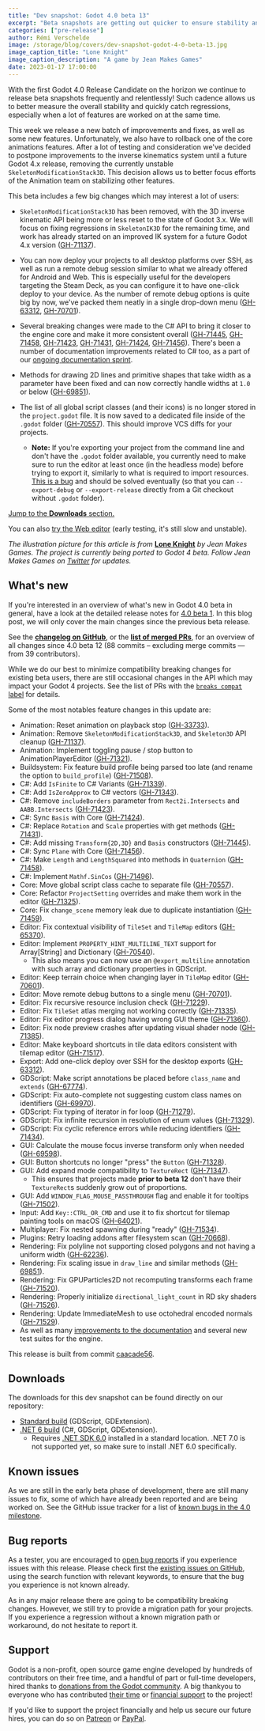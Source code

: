 ```yaml
---
title: "Dev snapshot: Godot 4.0 beta 13"
excerpt: "Beta snapshots are getting out quicker to ensure stability and quickly spot regressions! This week major important changes come to animation, with an unfortunate but necessary feature rollback. We also deliver a new tool for cross-platform development."
categories: ["pre-release"]
author: Rémi Verschelde
image: /storage/blog/covers/dev-snapshot-godot-4-0-beta-13.jpg
image_caption_title: "Lone Knight"
image_caption_description: "A game by Jean Makes Games"
date: 2023-01-17 17:00:00
---
```


With the first Godot 4.0 Release Candidate on the horizon we continue to release beta snapshots frequently and relentlessly! Such cadence allows us to better measure the overall stability and quickly catch regressions, especially when a lot of features are worked on at the same time.

This week we release a new batch of improvements and fixes, as well as some new features. Unfortunately, we also have to rollback one of the core animations features. After a lot of testing and consideration we've decided to postpone improvements to the inverse kinematics system until a future Godot 4.x release, removing the currently unstable `SkeletonModificationStack3D`. This decision allows us to better focus efforts of the Animation team on stabilizing other features.

This beta includes a few big changes which may interest a lot of users:

- `SkeletonModificationStack3D` has been removed, with the 3D inverse kinematic API being more or less reset to the state of Godot 3.x. We will focus on fixing regressions in `SkeletonIK3D` for the remaining time, and work has already started on an improved IK system for a future Godot 4.x version ([GH-71137](https://github.com/godotengine/godot/pull/71137)).

- You can now deploy your projects to all desktop platforms over SSH, as well as run a remote debug session similar to what we already offered for Android and Web. This is especially useful for the developers targeting the Steam Deck, as you can configure it to have one-click deploy to your device. As the number of remote debug options is quite big by now, we've packed them neatly in a single drop-down menu ([GH-63312](https://github.com/godotengine/godot/pull/63312), [GH-70701](https://github.com/godotengine/godot/pull/70701)).

- Several breaking changes were made to the C# API to bring it closer to the engine core and make it more consistent overall ([GH-71445](https://github.com/godotengine/godot/pull/71445), [GH-71458](https://github.com/godotengine/godot/pull/71458), [GH-71423](https://github.com/godotengine/godot/pull/71423), [GH-71431](https://github.com/godotengine/godot/pull/71431), [GH-71424](https://github.com/godotengine/godot/pull/71424), [GH-71456](https://github.com/godotengine/godot/pull/71456)). There's been a number of documentation improvements related to C# too, as a part of our [ongoing documentation sprint](/article/godot-4-0-docs-sprint/).

- Methods for drawing 2D lines and primitive shapes that take width as a parameter have been fixed and can now correctly handle widths at `1.0` or below ([GH-69851](https://github.com/godotengine/godot/pull/69851)).

- The list of all global script classes (and their icons) is no longer stored in the `project.godot` file. It is now saved to a dedicated file inside of the `.godot` folder ([GH-70557](https://github.com/godotengine/godot/pull/70557)). This should improve VCS diffs for your projects.
  - **Note:** If you're exporting your project from the command line and don't have the `.godot` folder available, you currently need to make sure to run the editor at least once (in the headless mode) before trying to export it, similarly to what is required to import resources. [This is a bug](https://github.com/godotengine/godot/issues/69511) and should be solved eventually (so that you can `--export-debug` or `--export-release` directly from a Git checkout without `.godot` folder).

[Jump to the **Downloads** section.](#downloads)

You can also [try the Web editor](https://editor.godotengine.org/releases/4.0.beta13/godot.editor.html) (early testing, it's still slow and unstable).

*The illustration picture for this article is from* [**Lone Knight**](https://store.steampowered.com/app/2211930/Lone_Knight/?curator_clanid=41324400) *by Jean Makes Games. The project is currently being ported to Godot 4 beta. Follow Jean Makes Games on [Twitter](https://twitter.com/Pixl_Jean) for updates.*

## What's new

If you're interested in an overview of what's new in Godot 4.0 beta in general, have a look at the detailed release notes for [4.0 beta 1](/article/dev-snapshot-godot-4-0-beta-1). In this blog post, we will only cover the main changes since the previous beta release.

See the [**changelog on GitHub**](https://github.com/godotengine/godot/compare/3c9bf4bc210a8e6a208f30ca59de4d4d7e18c04d...caacade569eb7a541aaa7a8cdc3eedffca1422d9), or the [**list of merged PRs**](https://github.com/godotengine/godot/pulls?q=is%3Apr+merged%3A2023-01-13T10%3A00..2023-01-17T13%3A00+is%3Amerged+sort%3Acreated-asc+milestone%3A4.0), for an overview of all changes since 4.0 beta 12 (88 commits – excluding merge commits ― from 39 contributors).

While we do our best to minimize compatibility breaking changes for existing beta users, there are still occasional changes in the API which may impact your Godot 4 projects. See the list of PRs with the [`breaks compat` label](https://github.com/godotengine/godot/pulls?q=is%3Apr+merged%3A2023-01-13T10%3A00..2023-01-17T13%3A00+is%3Amerged+sort%3Acreated-asc+milestone%3A4.0+label%3A%22breaks+compat%22) for details.

Some of the most notables feature changes in this update are:

- Animation: Reset animation on playback stop ([GH-33733](https://github.com/godotengine/godot/pull/33733)).
- Animation: Remove `SkeletonModificationStack3D`, and `Skeleton3D` API cleanup ([GH-71137](https://github.com/godotengine/godot/pull/71137)).
- Animation: Implement toggling pause / stop button to AnimationPlayerEditor ([GH-71321](https://github.com/godotengine/godot/pull/71321)).
- Buildsystem: Fix feature build profile being parsed too late (and rename the option to `build_profile`) ([GH-71508](https://github.com/godotengine/godot/pull/71508)).
- C#: Add `IsFinite` to C# Variants ([GH-71339](https://github.com/godotengine/godot/pull/71339)).
- C#: Add `IsZeroApprox` to C# vectors ([GH-71343](https://github.com/godotengine/godot/pull/71343)).
- C#: Remove `includeBorders` parameter from `Rect2i.Intersects` and `AABB.Intersects` ([GH-71423](https://github.com/godotengine/godot/pull/71423)).
- C#: Sync `Basis` with Core ([GH-71424](https://github.com/godotengine/godot/pull/71424)).
- C#: Replace `Rotation` and `Scale` properties with get methods ([GH-71431](https://github.com/godotengine/godot/pull/71431)).
- C#: Add missing `Transform{2D,3D}` and `Basis` constructors ([GH-71445](https://github.com/godotengine/godot/pull/71445)).
- C#: Sync `Plane` with Core ([GH-71456](https://github.com/godotengine/godot/pull/71456)).
- C#: Make `Length` and `LengthSquared` into methods in `Quaternion` ([GH-71458](https://github.com/godotengine/godot/pull/71458)).
- C#: Implement `Mathf.SinCos` ([GH-71496](https://github.com/godotengine/godot/pull/71496)).
- Core: Move global script class cache to separate file ([GH-70557](https://github.com/godotengine/godot/pull/70557)).
- Core: Refactor `ProjectSetting` overrides and make them work in the editor ([GH-71325](https://github.com/godotengine/godot/pull/71325)).
- Core: Fix `change_scene` memory leak due to duplicate instantiation ([GH-71459](https://github.com/godotengine/godot/pull/71459)).
- Editor: Fix contextual visibility of `TileSet` and `TileMap` editors ([GH-65370](https://github.com/godotengine/godot/pull/65370)).
- Editor: Implement `PROPERTY_HINT_MULTILINE_TEXT` support for Array[String] and Dictionary ([GH-70540](https://github.com/godotengine/godot/pull/70540)).
  - This also means you can now use an `@export_multiline` annotation with such array and dictionary properties in GDScript.
- Editor: Keep terrain choice when changing layer in `TileMap` editor ([GH-70601](https://github.com/godotengine/godot/pull/70601)).
- Editor: Move remote debug buttons to a single menu ([GH-70701](https://github.com/godotengine/godot/pull/70701)).
- Editor: Fix recursive resource inclusion check ([GH-71229](https://github.com/godotengine/godot/pull/71229)).
- Editor: Fix `TileSet` atlas merging not working correctly ([GH-71335](https://github.com/godotengine/godot/pull/71335)).
- Editor: Fix editor progress dialog having wrong GUI theme ([GH-71360](https://github.com/godotengine/godot/pull/71360)).
- Editor: Fix node preview crashes after updating visual shader node ([GH-71385](https://github.com/godotengine/godot/pull/71385)).
- Editor: Make keyboard shortcuts in tile data editors consistent with tilemap editor ([GH-71517](https://github.com/godotengine/godot/pull/71517)).
- Export: Add one-click deploy over SSH for the desktop exports ([GH-63312](https://github.com/godotengine/godot/pull/63312)).
- GDScript: Make script annotations be placed before `class_name` and `extends` ([GH-67774](https://github.com/godotengine/godot/pull/67774)).
- GDScript: Fix auto-complete not suggesting custom class names on identifiers ([GH-69970](https://github.com/godotengine/godot/pull/69970)).
- GDScript: Fix typing of iterator in for loop ([GH-71279](https://github.com/godotengine/godot/pull/71279)).
- GDScript: Fix infinite recursion in resolution of enum values ([GH-71329](https://github.com/godotengine/godot/pull/71329)).
- GDScript: Fix cyclic reference errors while reducing identifiers ([GH-71434](https://github.com/godotengine/godot/pull/71434)).
- GUI: Calculate the mouse focus inverse transform only when needed ([GH-69598](https://github.com/godotengine/godot/pull/69598)).
- GUI: Button shortcuts no longer "press" the `Button` ([GH-71328](https://github.com/godotengine/godot/pull/71328)).
- GUI: Add expand mode compatibility to `TextureRect` ([GH-71347](https://github.com/godotengine/godot/pull/71347)).
  - This ensures that projects made **prior to beta 12** don't have their `TextureRect`s suddenly grow out of proportions.
- GUI: Add `WINDOW_FLAG_MOUSE_PASSTHROUGH` flag and enable it for tooltips ([GH-71502](https://github.com/godotengine/godot/pull/71502)).
- Input: Add `Key::CTRL_OR_CMD` and use it to fix shortcut for tilemap painting tools on macOS ([GH-64021](https://github.com/godotengine/godot/pull/64021)).
- Multiplayer: Fix nested spawning during "ready" ([GH-71534](https://github.com/godotengine/godot/pull/71534)).
- Plugins: Retry loading addons after filesystem scan ([GH-70668](https://github.com/godotengine/godot/pull/70668)).
- Rendering: Fix polyline not supporting closed polygons and not having a uniform width ([GH-62236](https://github.com/godotengine/godot/pull/62236)).
- Rendering: Fix scaling issue in `draw_line` and similar methods ([GH-69851](https://github.com/godotengine/godot/pull/69851)).
- Rendering: Fix GPUParticles2D not recomputing transforms each frame ([GH-71520](https://github.com/godotengine/godot/pull/71520)).
- Rendering: Properly initialize `directional_light_count` in RD sky shaders ([GH-71526](https://github.com/godotengine/godot/pull/71526)).
- Rendering: Update ImmediateMesh to use octohedral encoded normals ([GH-71529](https://github.com/godotengine/godot/pull/71529)).
- As well as many [improvements to the documentation](/article/godot-4-0-docs-sprint/) and several new test suites for the engine.

This release is built from commit [caacade56](https://github.com/godotengine/godot/commit/caacade569eb7a541aaa7a8cdc3eedffca1422d9).

<a id="downloads"></a>
## Downloads

The downloads for this dev snapshot can be found directly on our repository:

* [Standard build](https://github.com/godotengine/godot-builds/releases/4.0-beta13) (GDScript, GDExtension).
* [.NET 6 build](https://github.com/godotengine/godot-builds/releases/4.0-beta13) (C#, GDScript, GDExtension).
  - Requires [.NET SDK 6.0](https://dotnet.microsoft.com/en-us/download/dotnet/6.0) installed in a standard location. .NET 7.0 is not supported yet, so make sure to install .NET 6.0 specifically.

## Known issues

As we are still in the early beta phase of development, there are still many issues to fix, some of which have already been reported and are being worked on. See the GitHub issue tracker for a list of [known bugs in the 4.0 milestone](https://github.com/godotengine/godot/issues?q=is%3Aissue+is%3Aopen+milestone%3A4.0+label%3Abug+).

## Bug reports

As a tester, you are encouraged to [open bug reports](https://github.com/godotengine/godot/issues) if you experience issues with this release. Please check first the [existing issues on GitHub](https://github.com/godotengine/godot/issues), using the search function with relevant keywords, to ensure that the bug you experience is not known already.

As in any major release there are going to be compatibility breaking changes. However, we still try to provide a migration path for your projects. If you experience a regression without a known migration path or workaround, do not hesitate to report it.

## Support

Godot is a non-profit, open source game engine developed by hundreds of contributors on their free time, and a handful of part or full-time developers, hired thanks to [donations from the Godot community](https://godotengine.org/donate). A big thankyou to everyone who has contributed [their time](https://github.com/godotengine/godot/blob/master/AUTHORS.md) or [financial support](https://github.com/godotengine/godot/blob/master/DONORS.md) to the project!

If you'd like to support the project financially and help us secure our future hires, you can do so on [Patreon](https://www.patreon.com/godotengine) or [PayPal](https://godotengine.org/donate).
